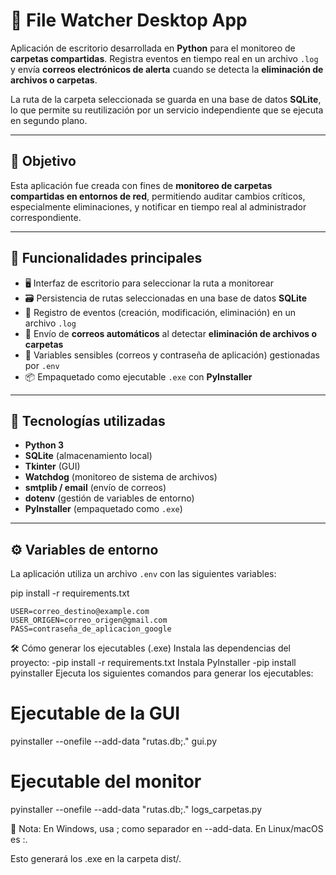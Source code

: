 # 📂 File Watcher Desktop App

Aplicación de escritorio desarrollada en **Python** para el monitoreo de **carpetas compartidas**. Registra eventos en tiempo real en un archivo `.log` y envía **correos electrónicos de alerta** cuando se detecta la **eliminación de archivos o carpetas**.

La ruta de la carpeta seleccionada se guarda en una base de datos **SQLite**, lo que permite su reutilización por un servicio independiente que se ejecuta en segundo plano.

---

## 🎯 Objetivo

Esta aplicación fue creada con fines de **monitoreo de carpetas compartidas en entornos de red**, permitiendo auditar cambios críticos, especialmente eliminaciones, y notificar en tiempo real al administrador correspondiente.

---

## 🚀 Funcionalidades principales

- 🖥️ Interfaz de escritorio para seleccionar la ruta a monitorear
- 🗃️ Persistencia de rutas seleccionadas en una base de datos **SQLite**
- 📄 Registro de eventos (creación, modificación, eliminación) en un archivo `.log`
- 📧 Envío de **correos automáticos** al detectar **eliminación de archivos o carpetas**
- 🔐 Variables sensibles (correos y contraseña de aplicación) gestionadas por `.env`
- 📦 Empaquetado como ejecutable `.exe` con **PyInstaller**

---

## 🧱 Tecnologías utilizadas

- **Python 3**
- **SQLite** (almacenamiento local)
- **Tkinter** (GUI)
- **Watchdog** (monitoreo de sistema de archivos)
- **smtplib / email** (envío de correos)
- **dotenv** (gestión de variables de entorno)
- **PyInstaller** (empaquetado como `.exe`)

---

## ⚙️ Variables de entorno

La aplicación utiliza un archivo `.env` con las siguientes variables:

pip install -r requirements.txt


```env
USER=correo_destino@example.com
USER_ORIGEN=correo_origen@gmail.com
PASS=contraseña_de_aplicacion_google
```
🛠️ Cómo generar los ejecutables (.exe)
Instala las dependencias del proyecto:
-pip install -r requirements.txt
Instala PyInstaller
-pip install pyinstaller
Ejecuta los siguientes comandos para generar los ejecutables:
# Ejecutable de la GUI
pyinstaller --onefile --add-data "rutas.db;." gui.py

# Ejecutable del monitor
pyinstaller --onefile --add-data "rutas.db;." logs_carpetas.py

🛑 Nota: En Windows, usa ; como separador en --add-data. En Linux/macOS es :.

Esto generará los .exe en la carpeta dist/.


